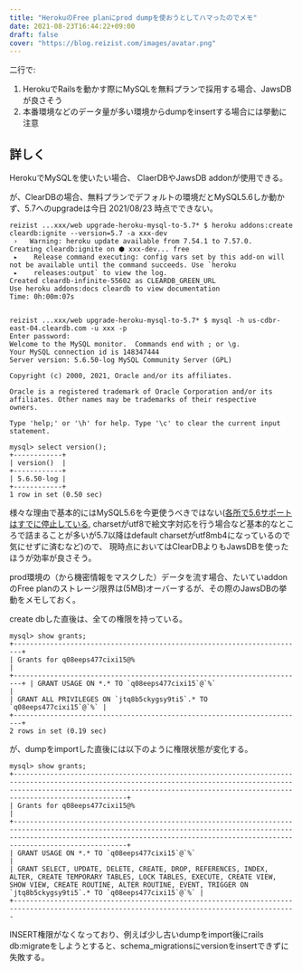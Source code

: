 ```yaml
---
title: "HerokuのFree planにprod dumpを使おうとしてハマったのでメモ"
date: 2021-08-23T16:44:22+09:00
draft: false
cover: "https://blog.reizist.com/images/avatar.png"
---
```


二行で:

1. HerokuでRailsを動かす際にMySQLを無料プランで採用する場合、JawsDBが良さそう
2. 本番環境などのデータ量が多い環境からdumpをinsertする場合には挙動に注意

<!--more-->

## 詳しく

HerokuでMySQLを使いたい場合、 ClaerDBやJawsDB addonが使用できる。

が、ClearDBの場合、無料プランでデフォルトの環境だとMySQL5.6しか動かず、5.7へのupgradeは今日 2021/08/23 時点でできない。

```
reizist ...xxx/web upgrade-heroku-mysql-to-5.7* $ heroku addons:create cleardb:ignite --version=5.7 -a xxx-dev
 ›   Warning: heroku update available from 7.54.1 to 7.57.0.
Creating cleardb:ignite on ⬢ xxx-dev... free
 ▸    Release command executing: config vars set by this add-on will not be available until the command succeeds. Use `heroku
 ▸    releases:output` to view the log.
Created cleardb-infinite-55602 as CLEARDB_GREEN_URL
Use heroku addons:docs cleardb to view documentation
Time: 0h:00m:07s


reizist ...xxx/web upgrade-heroku-mysql-to-5.7* $ mysql -h us-cdbr-east-04.cleardb.com -u xxx -p
Enter password:
Welcome to the MySQL monitor.  Commands end with ; or \g.
Your MySQL connection id is 148347444
Server version: 5.6.50-log MySQL Community Server (GPL)

Copyright (c) 2000, 2021, Oracle and/or its affiliates.

Oracle is a registered trademark of Oracle Corporation and/or its
affiliates. Other names may be trademarks of their respective
owners.

Type 'help;' or '\h' for help. Type '\c' to clear the current input statement.

mysql> select version();
+------------+
| version()  |
+------------+
| 5.6.50-log |
+------------+
1 row in set (0.50 sec)
```

様々な理由で基本的にはMySQL5.6を今更使うべきではない([各所で5.6サポートはすでに停止している](https://aws.amazon.com/jp/blogs/news/amazon-rds-for-mysql-5-6-retirement/), charsetがutf8で絵文字対応を行う場合など基本的なところで詰まることが多いが5.7以降はdefault charsetがutf8mb4になっているので気にせずに済むなど)ので、
現時点においてはClearDBよりもJawsDBを使ったほうが効率が良さそう。

prod環境の（から機密情報をマスクした）データを流す場合、たいていaddonのFree planのストレージ限界は(5MB)オーバーするが、その際のJawsDBの挙動をメモしておく。

create dbした直後は、全ての権限を持っている。

```
mysql> show grants;
+------------------------------------------------------------------------+
| Grants for q08eeps477cixi15@%                                          |
+------------------------------------------------------------------------+ | GRANT USAGE ON *.* TO `q08eeps477cixi15`@`%`                           |
| GRANT ALL PRIVILEGES ON `jtq8b5ckygsy9ti5`.* TO `q08eeps477cixi15`@`%` |
+------------------------------------------------------------------------+
2 rows in set (0.19 sec)
```

が、dumpをimportした直後には以下のように権限状態が変化する。

```
mysql> show grants;
+----------------------------------------------------------------------------------------------------------------------------------------------------------------------------------------------------------------------------------------------+
| Grants for q08eeps477cixi15@%                                                                                                                                                                                                                |
+----------------------------------------------------------------------------------------------------------------------------------------------------------------------------------------------------------------------------------------------+
| GRANT USAGE ON *.* TO `q08eeps477cixi15`@`%`                                                                                                                                                                                                 |
| GRANT SELECT, UPDATE, DELETE, CREATE, DROP, REFERENCES, INDEX, ALTER, CREATE TEMPORARY TABLES, LOCK TABLES, EXECUTE, CREATE VIEW, SHOW VIEW, CREATE ROUTINE, ALTER ROUTINE, EVENT, TRIGGER ON `jtq8b5ckygsy9ti5`.* TO `q08eeps477cixi15`@`%` |
+--------------------------------------------------------------------------------------------------------------------------------------------
```

INSERT権限がなくなっており、例えば少し古いdumpをimport後にrails db:migrateをしようとすると、schema_migrationsにversionをinsertできずに失敗する。


